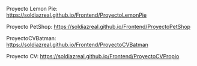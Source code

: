 Proyecto Lemon Pie: https://soldiazreal.github.io/Frontend/ProyectoLemonPie

Proyecto PetShop: https://soldiazreal.github.io/Frontend/ProyectoPetShop

ProyectoCVBatman: https://soldiazreal.github.io/Frontend/ProyectoCVBatman

Proyecto CV: https://soldiazreal.github.io/Frontend/ProyectoCVPropio

